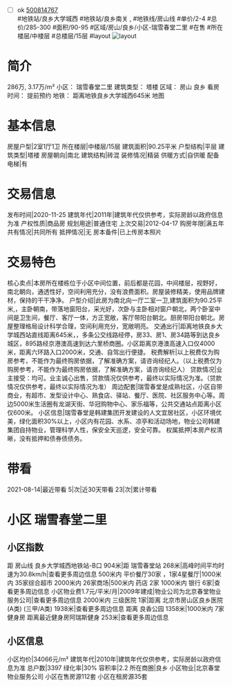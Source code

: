 - [ ] ok [500814767](https://bj.5i5j.com/ershoufang/500814767.html)  
 #地铁站/良乡大学城西 #地铁站/良乡南关 ,  #地铁线/房山线
#单价/2-4 #总价/285-300 #面积/90-95   #区域/房山/良乡/小区-瑞雪春堂二里 #在售 #所在楼层/中楼层 #总楼层/15层 #layout 
![layout](http://image2a.5i5j.com/scm/HOUSE_CUSTOMER/26312513b45a4f7897f77192084bfd9c.jpg_P5.jpg) 
# 简介 
 286万,  3.17万/m² 
小区： 瑞雪春堂二里
建筑类型： 塔楼
区域： 房山 良乡
看房时间： 提前预约
地铁： 距离地铁良乡大学城西645米 地图
# 基本信息 
 房屋户型|2室1厅1卫
所在楼层|中楼层/15层
建筑面积|90.25平米
户型结构|平层
建筑类型|塔楼
房屋朝向|南北
建筑结构|砖混
装修情况|精装
供暖方式|自供暖
配备电梯|有
# 交易信息 
 发布时间|2020-11-25
建筑年代|2011年|建筑年代仅供参考，实际房龄以政府信息为准
产权性质|商品房
规划用途|普通住宅
上次交易|2012-04-17
购房年限|满五年
共有情况|共同所有
抵押情况|无
房本备件|已上传房本照片
# 交易特色 
 核心卖点|本房所在楼栋位于小区中间位置，前后都是花园，中间楼层，视野好，南北朝向，通透性好，空间利用充分，没有浪费面积。房屋装修精美，使用品牌建材，保持的干干净净。
户型介绍|此房为南北向一厅二室一卫,建筑面积为90.25平米,，主卧朝南，带落地窗阳台，采光好，次卧与主卧相对窗户朝北，两个卧室中间是卫生间，餐厅、客厅一体，方正宽敞，客厅带阳台朝北。厨房带阳台朝北。房屋整理格局设计科学合理，空间利用充分，宽敞明亮。
交通出行|距离地铁良乡大学城西站直线距离645米，，多条公交线路经停，房33、房1、房34路等到达良乡城区，895路经京港澳高速到达六里桥商圈。小区距离京港澳高速入口仅4000米，距离六环路入口2000米，交通、自驾出行便捷。
税费解析|以上税费仅为购房参考，不能作为最终购房依据，了解准确方案，请咨询经纪人。（以上税费仅为购房参考，不能作为最终购房依据，了解准确方案，请咨询经纪人）
贷款情况|业主接受：均可。业主诚心出售，贷款情况仅供参考，最终以实际情况为准。（贷款情况仅供参考，最终以实际情况为准）
周边配套|瑞雪春堂是成熟社区，小区自带商业，有超市、发型设计中心、熟食店、驿站、餐厅、医院、社区服务中心等。周边5000米生活圈有龙湖天街、华冠购物中心、家乐福等，公共交通站点距离小区仅600米。
小区信息|瑞雪春堂是韩建集团开发建设的人文宜居社区，小区环境优美，绿化面积30%以上，小区内有花园、水系、凉亭和活动场地，物业公司韩建集团自持物业，管理科学人性，保安全天巡逻，安全可靠。
权属抵押|本房产权清晰，没有抵押和债券债债务。
# 带看 
 2021-08-14|最近带看	 5|次|近30天带看	 23|次|累计带看
# 小区 瑞雪春堂二里
## 小区指数 
 距 房山线 良乡大学城西地铁站-B口 904米|距 瑞雪春堂站 268米|高峰时间平均时速为30.8km/h|查看更多周边信息
500米内 平价餐厅30家 ，1家4星餐厅|1000米内 35家综合超市
2000米内 26家商场|500米内 药店 2家
1000米内 银行 6家|查看更多周边信息
小区物业费1.7元/平米/月|2009年建成|物业公司为北京春堂物业服务公司|查看更多周边信息
2000米内 三级医院 1家|距离 北京市房山区良乡医院(A类) (三甲/A类) 1938米|查看更多周边信息
距离 良香公园 1358米|1000米内 7家 健身房
距离最近健身房阿瑞斯健身 253米|查看更多周边信息
## 小区信息 
 小区均价|34066元/m²
建筑年代|2010年|建筑年代仅供参考，实际房龄以政府信息为准
总户数|3397
绿化率|30%
容积率|2.2
所在商圈|良乡
小区物业|北京春堂物业服务公司
小区在售房源112套
小区在租房源35套
